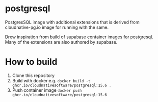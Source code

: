 # postgresql
PostgresSQL image with additional extensions that is derived from cloudnative-pg.io image for running with the same.

Drew inspiration from build of supabase container images for postgresql. Many of the extensions are also authored by supabase.

# How to build
1. Clone this repository
2. Build with docker e.g. ```docker build -t ghcr.io/cloudnativesoftware/postgresql:15.6 .```
3. Push container image ```docker push ghcr.io/cloudnativesoftware/postgresql:15.6```